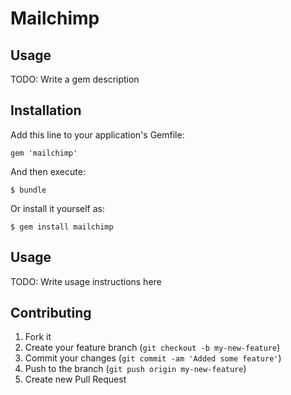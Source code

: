 # Mailchimp


## Usage
TODO: Write a gem description

## Installation

Add this line to your application's Gemfile:

    gem 'mailchimp'

And then execute:

    $ bundle

Or install it yourself as:

    $ gem install mailchimp

## Usage

TODO: Write usage instructions here

## Contributing

1. Fork it
2. Create your feature branch (`git checkout -b my-new-feature`)
3. Commit your changes (`git commit -am 'Added some feature'`)
4. Push to the branch (`git push origin my-new-feature`)
5. Create new Pull Request
